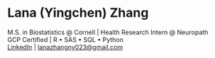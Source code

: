 # Lana (Yingchen) Zhang  
M.S. in Biostatistics @ Cornell | Health Research Intern @ Neuropath  
GCP Certified | R • SAS • SQL • Python  
[LinkedIn](https://www.linkedin.com/in/lana-zhang-891430327/) | lanazhangny023@gmail.com


